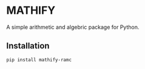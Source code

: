 # MATHIFY

A simple arithmetic and algebric package for Python.

## Installation

```bash
pip install mathify-ramc